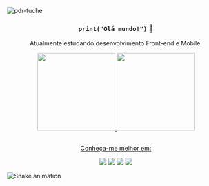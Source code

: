 <p align="left"> <img src="https://komarev.com/ghpvc/?username=pdr-tuche&label=Profile%20views&color=0e75b6&style=flat" alt="pdr-tuche"</p>
<div align= "center">

  ### `print("Olá mundo!")` 👋
  
</div>
<div align = "center">
    <p align = "center"> Atualmente estudando desenvolvimento Front-end e Mobile. </p>   
</div>

  
<div align="center">
  <a href="https://github.com/pdr-tuche">
  <img height="180em" src="https://github-readme-stats.vercel.app/api?username=pdr-tuche&show_icons=true&theme=github_dark&include_all_commits=true&count_private=true"/>
  <img height="180em" src="https://github-readme-stats.vercel.app/api/top-langs/?username=pdr-tuche&layout=compact&langs_count=6&theme=github_dark&hide=C"/>
</div>
  
  
  
 ## 
  <div align="center">
     <a href= "https://beacons.ai/pdrtuche" target="_blank"> <p> Conheça-me melhor em: </p> </a> 
     <a href="https://dev.to/pdrtuche" target="_blank"><img src="https://img.shields.io/badge/dev.to-0A0A0A?style=for-the-badge&logo=dev.to&logoColor=white"></a>
     <a href="https://instagram.com/pdr.tuche" target="_blank"><img src="https://img.shields.io/badge/-Instagram-%23E4405F?style=for-the-badge&logo=instagram&logoColor=white" target="_blank"></a>
     <a href="https://www.linkedin.com/in/pdr-neves" target="_blank"><img src="https://img.shields.io/badge/LinkedIn-0077B5?style=for-the-badge&logo=linkedin&logoColor=white" target="_blank"></a>
     <a href="https://www.twitch.tv/pdrtuche"><img src="https://img.shields.io/badge/Twitch-9146FF?style=for-the-badge&logo=twitch&logoColor=white"></a>
  </div>
  
 ![Snake animation](https://github.com/pdr-tuche/pdr-tuche/blob/output/github-contribution-grid-snake.svg)


